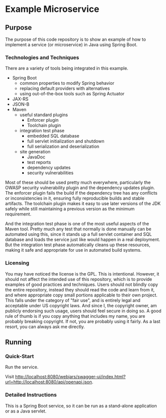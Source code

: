 # Example Microservice

## Purpose

The purpose of this code repository is to show an example of how to implement a
service (or microservice) in Java using Spring Boot.

### Technologies and Techniques

There are a variety of tools being integrated in this example.

* Spring Boot
    * common properties to modify Spring behavior
    * replacing default providers with alternatives
    * using out-of-the-box tools such as Spring Actuator
* JAX-RS
* JSON-B
* Maven
  * useful standard plugins
    * Enforcer plugin
    * Toolchain plugin
  * integration test phase
    * embedded SQL database
    * full servlet initialization and shutdown
    * full serialization and deserialization
  * site generation
    * JavaDoc
    * test reports
    * dependency updates
    * security vulnerabilities

Most of these should be used pretty much everywhere, particularly the OWASP
security vulnerability plugin and the dependency updates plugin.  The enforcer
plugin fails the build if the dependency tree has any conflicts or inconsistencies
in it, ensuring fully reproducible builds and stable artifacts.  The toolchain
plugin makes it easy to use later versions of the JDK safely while still
maintaining a previous version as the minimum requirement.

And the integration test phase is one of the most useful aspects of the Maven
tool.  Pretty much any test that normally is done manually can be automated using
this, since it stands up a full servlet container and SQL database and loads the
service just like would happen in a real deployment.  But the integration test
phase automatically cleans up these resources, making it safe and appropriate
for use in automated build systems.

### Licensing

You may have noticed the license is the GPL.  This is intentional.  However, it
should not affect the intended use of this repository, which is to provide
examples of good practices and techniques.  Users should not blindly copy the
entire repository, instead they should read the code and learn from it, and
where appropriate copy small portions applicable to their own project.  This
falls under the category of "fair use", and is entirely legal and acceptable
under US copyright laws.  And since I, the copyright owner, am publicly
endorsing such usage, users should feel secure in doing so.  A good rule of
thumb is if you copy anything that includes my name, you are probably breaking
copyright.  If not, you are probably using it fairly.  As a last resort, you can
always ask me directly.

## Running

### Quick-Start

Run the service.

Visit [http://localhost:8080/webjars/swagger-ui/index.html?url=http://localhost:8080/api/openapi.json](http://localhost:8080/webjars/swagger-ui/index.html?url=http://localhost:8080/api/openapi.json).

### Detailed Instructions

This is a Spring Boot service, so it can be run as a stand-alone application or
as a Java servlet.
